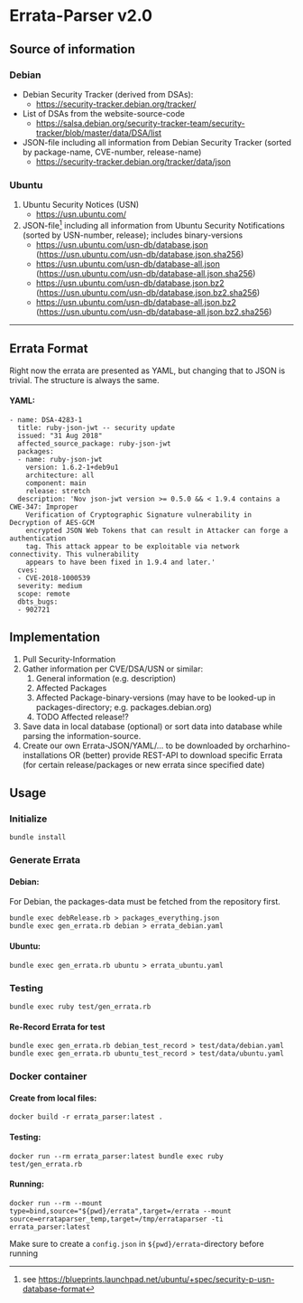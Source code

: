 # Errata-Parser v2.0

## Source of information

### Debian

* Debian Security Tracker (derived from DSAs):
  * <https://security-tracker.debian.org/tracker/>
* List of DSAs from the website-source-code
  * <https://salsa.debian.org/security-tracker-team/security-tracker/blob/master/data/DSA/list>
* JSON-file including all information from Debian Security Tracker (sorted by package-name, CVE-number, release-name)
  * <https://security-tracker.debian.org/tracker/data/json>

### Ubuntu

1. Ubuntu Security Notices (USN)
   * <https://usn.ubuntu.com/>
1. JSON-file[^ubuntujsonformat] including all information from Ubuntu Security Notifications (sorted by USN-number, release); includes binary-versions
   * <https://usn.ubuntu.com/usn-db/database.json> (<https://usn.ubuntu.com/usn-db/database.json.sha256>)
   * <https://usn.ubuntu.com/usn-db/database-all.json> (<https://usn.ubuntu.com/usn-db/database-all.json.sha256>)
   * <https://usn.ubuntu.com/usn-db/database.json.bz2> (<https://usn.ubuntu.com/usn-db/database.json.bz2.sha256>)
   * <https://usn.ubuntu.com/usn-db/database-all.json.bz2> (<https://usn.ubuntu.com/usn-db/database-all.json.bz2.sha256>)

---
[^ubuntujsonformat]: see <https://blueprints.launchpad.net/ubuntu/+spec/security-p-usn-database-format>


## Errata Format

Right now the errata are presented as YAML, but changing that to JSON is trivial.
The structure is always the same.

#### YAML:

    - name: DSA-4283-1
      title: ruby-json-jwt -- security update
      issued: "31 Aug 2018"
      affected_source_package: ruby-json-jwt
      packages:
      - name: ruby-json-jwt
        version: 1.6.2-1+deb9u1
        architecture: all
        component: main
        release: stretch
      description: 'Nov json-jwt version >= 0.5.0 && < 1.9.4 contains a CWE-347: Improper
        Verification of Cryptographic Signature vulnerability in Decryption of AES-GCM
        encrypted JSON Web Tokens that can result in Attacker can forge a authentication
        tag. This attack appear to be exploitable via network connectivity. This vulnerability
        appears to have been fixed in 1.9.4 and later.'
      cves:
      - CVE-2018-1000539
      severity: medium
      scope: remote
      dbts_bugs:
      - 902721

## Implementation

1. Pull Security-Information
1. Gather information per CVE/DSA/USN or similar:
   1. General information (e.g. description)
   1. Affected Packages
   1. Affected Package-binary-versions (may have to be looked-up in packages-directory; e.g. packages.debian.org)
   1. TODO Affected release!?
1. Save data in local database (optional) or sort data into database while parsing the information-source.
1. Create our own Errata-JSON/YAML/... to be downloaded by orcharhino-installations OR (better) provide REST-API to download specific Errata (for certain release/packages or new errata since specified date)


## Usage

### Initialize

    bundle install

### Generate Errata

#### Debian:

For Debian, the packages-data must be fetched from the repository first.

    bundle exec debRelease.rb > packages_everything.json
    bundle exec gen_errata.rb debian > errata_debian.yaml

#### Ubuntu:

    bundle exec gen_errata.rb ubuntu > errata_ubuntu.yaml


### Testing

    bundle exec ruby test/gen_errata.rb

#### Re-Record Errata for test

    bundle exec gen_errata.rb debian_test_record > test/data/debian.yaml
    bundle exec gen_errata.rb ubuntu_test_record > test/data/ubuntu.yaml

### Docker container

#### Create from local files:

    docker build -r errata_parser:latest .

#### Testing:

    docker run --rm errata_parser:latest bundle exec ruby test/gen_errata.rb

#### Running:

    docker run --rm --mount type=bind,source="${pwd}/errata",target=/errata --mount source=errataparser_temp,target=/tmp/errataparser -ti errata_parser:latest

Make sure to create a `config.json` in `${pwd}/errata`-directory before running
